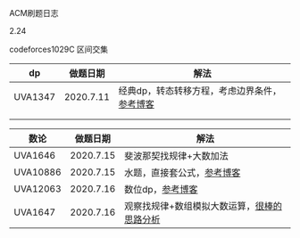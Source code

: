 ACM刷题日志

2.24

codeforces1029C  区间交集







| dp      | 做题日期  | 解法                                                         |
| ------- | --------- | ------------------------------------------------------------ |
| UVA1347 | 2020.7.11 | 经典dp，转态转移方程，考虑边界条件，[参考博客](https://blog.csdn.net/ccnuacmhdu/article/details/81204625?utm_medium=distribute.pc_relevant_t0.none-task-blog-BlogCommendFromMachineLearnPai2-1.compare&depth_1-utm_source=distribute.pc_relevant_t0.none-task-blog-BlogCommendFromMachineLearnPai2-1.compare) |
|         |           |                                                              |
|         |           |                                                              |



| 数论     | 做题日期  | 解法                                                         |
| -------- | --------- | ------------------------------------------------------------ |
| UVA1646  | 2020.7.15 | 斐波那契找规律+大数加法                                      |
| UVA10886 | 2020.7.15 | 水题，直接套公式，[参考博客](https://blog.csdn.net/xiao_k666/article/details/82110508?utm_medium=distribute.pc_relevant_t0.none-task-blog-BlogCommendFromBaidu-1.compare&depth_1-utm_source=distribute.pc_relevant_t0.none-task-blog-BlogCommendFromBaidu-1.compare) |
| UVA12063 | 2020.7.16 | 数位dp，[参考博客](https://www.luogu.com.cn/problem/solution/UVA12063) |
| UVA1647  | 2020.7.16 | 观察找规律+数组模拟大数运算，[很棒的思路分析](https://blog.csdn.net/mobius_strip/article/details/38367473?ops_request_misc=&request_id=&biz_id=102&utm_term=UVA1647&utm_medium=distribute.pc_search_result.none-task-blog-2~all~sobaiduweb~default-2-38367473) |



